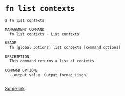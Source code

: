 # `fn list contexts`

```c
$ fn list contexts

MANAGEMENT COMMAND
  fn list contexts - List contexts
    
USAGE
  fn [global options] list contexts [command options] 
    
DESCRIPTION
  This command returns a list of contexts.
    
COMMAND OPTIONS
  --output value  Output format (json)
  
```

[Some link](#)

